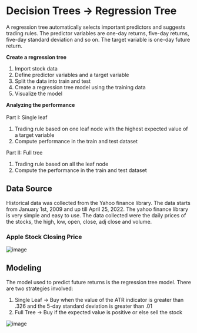 # Decision Trees -> Regression Tree

A regression tree automatically selects important predictors and suggests trading rules. The predictor variables are one-day returns, five-day returns, five-day standard deviation and so on. The target variable is one-day future return. 
<BR>

<B>Create a regression tree</B>
1. Import stock data
1. Define predictor variables and a target variable
2. Split the data into train and test 
3. Create a regression tree model using the training data
4. Visualize the model

<B>Analyzing the performance</B><BR><BR>
Part I: Single leaf
1. Trading rule based on one leaf node with the highest expected value of a target variable
5. Compute performance in the train and test dataset

Part II: Full tree
1. Trading rule based on all the leaf node
5. Compute the performance in the train and test dataset


 ## Data Source
Historical data was collected from the Yahoo finance library. The data starts from January 1st, 2009 and up till April 25, 2022. The yahoo finance library is very simple and easy to use. The data collected were the daily prices of the stocks, the high, low, open, close, adj close and volume.
 ### Apple Stock Closing Price
![image](https://user-images.githubusercontent.com/52425750/165809695-07dffdd7-44b3-4b11-9fa2-07e286d8d9ab.png)
  ## Modeling 
The model used to predict future returns is the regression tree model. There are two strategies involved:
  1. Single Leaf -> Buy when the value of the ATR indicator is greater than .326 and the 5-day standard deviation is greater than .01
  2. Full Tree -> Buy if the expected value is positive or else sell the stock
  
![image](https://user-images.githubusercontent.com/52425750/165811719-2dab44ae-ae3b-464c-9939-57bbbf854228.png)
